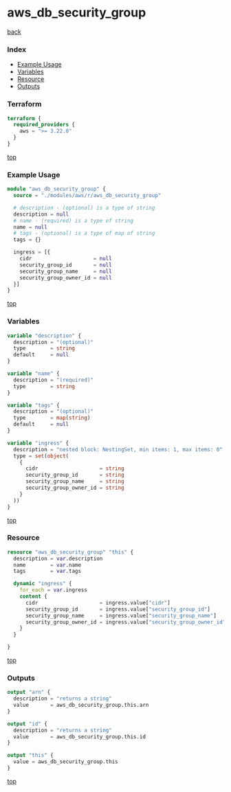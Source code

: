 # aws_db_security_group

[back](../aws.md)

### Index

- [Example Usage](#example-usage)
- [Variables](#variables)
- [Resource](#resource)
- [Outputs](#outputs)

### Terraform

```terraform
terraform {
  required_providers {
    aws = ">= 3.22.0"
  }
}
```

[top](#index)

### Example Usage

```terraform
module "aws_db_security_group" {
  source = "./modules/aws/r/aws_db_security_group"

  # description - (optional) is a type of string
  description = null
  # name - (required) is a type of string
  name = null
  # tags - (optional) is a type of map of string
  tags = {}

  ingress = [{
    cidr                    = null
    security_group_id       = null
    security_group_name     = null
    security_group_owner_id = null
  }]
}
```

[top](#index)

### Variables

```terraform
variable "description" {
  description = "(optional)"
  type        = string
  default     = null
}

variable "name" {
  description = "(required)"
  type        = string
}

variable "tags" {
  description = "(optional)"
  type        = map(string)
  default     = null
}

variable "ingress" {
  description = "nested block: NestingSet, min items: 1, max items: 0"
  type = set(object(
    {
      cidr                    = string
      security_group_id       = string
      security_group_name     = string
      security_group_owner_id = string
    }
  ))
}
```

[top](#index)

### Resource

```terraform
resource "aws_db_security_group" "this" {
  description = var.description
  name        = var.name
  tags        = var.tags

  dynamic "ingress" {
    for_each = var.ingress
    content {
      cidr                    = ingress.value["cidr"]
      security_group_id       = ingress.value["security_group_id"]
      security_group_name     = ingress.value["security_group_name"]
      security_group_owner_id = ingress.value["security_group_owner_id"]
    }
  }

}
```

[top](#index)

### Outputs

```terraform
output "arn" {
  description = "returns a string"
  value       = aws_db_security_group.this.arn
}

output "id" {
  description = "returns a string"
  value       = aws_db_security_group.this.id
}

output "this" {
  value = aws_db_security_group.this
}
```

[top](#index)